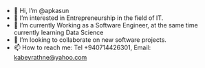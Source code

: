 - 👋 Hi, I’m @apkasun
- 👀 I’m interested in Entrepreneurship in the field of IT. 
- 🌱 I’m currently Working as a Software Engineer, at the same time currently learning Data Science
- 💞️ I’m looking to collaborate on new software projects.
- 📫 How to reach me: Tel +940714426301, Email: kabeyrathne@yahoo.com

<!---
apkasun/apkasun is a ✨ special ✨ repository because its `README.md` (this file) appears on your GitHub profile.
You can click the Preview link to take a look at your changes.
--->
